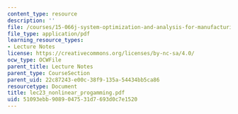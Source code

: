```yaml
---
content_type: resource
description: ''
file: /courses/15-066j-system-optimization-and-analysis-for-manufacturing-summer-2003/51093ebb9089047531d7693d0c7e1520_lec23_nonlinear_progamming.pdf
file_type: application/pdf
learning_resource_types:
- Lecture Notes
license: https://creativecommons.org/licenses/by-nc-sa/4.0/
ocw_type: OCWFile
parent_title: Lecture Notes
parent_type: CourseSection
parent_uid: 22c87243-e00c-38f9-135a-54434bb5ca86
resourcetype: Document
title: lec23_nonlinear_progamming.pdf
uid: 51093ebb-9089-0475-31d7-693d0c7e1520
---
```

